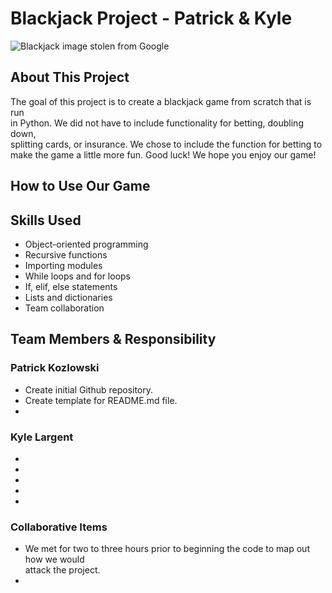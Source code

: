 # Blackjack Project - Patrick & Kyle

![Blackjack image stolen from Google](https://thekatynews.com/wp-content/uploads/2020/10/Black-Jack-1024x576.png)

## About This Project

The goal of this project is to create a blackjack game from scratch that is run   
in Python. We did not have to include functionality for betting, doubling down,   
splitting cards, or insurance. We chose to include the function for betting to   
make the game a little more fun. Good luck! We hope you enjoy our game!

## How to Use Our Game



## Skills Used

- Object-oriented programming
- Recursive functions
- Importing modules
- While loops and for loops
- If, elif, else statements
- Lists and dictionaries
- Team collaboration

## Team Members & Responsibility

### Patrick Kozlowski

- Create initial Github repository.
- Create template for README.md file.
- 

### Kyle Largent

- 
- 
- 
- 
- 

### Collaborative Items

- We met for two to three hours prior to beginning the code to map out how we would   
attack the project.
- 
